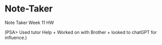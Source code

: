 # Note-Taker
Note Taker Week 11 HW

(PSA> Used tutor Help + Worked on with Brother + looked to chatGPT for influence.)